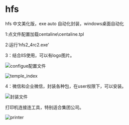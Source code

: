 # hfs
hfs  中文美化版，exe  auto   自动化封装，windows桌面自动化



1:点文件配置加载centaline\centaline.tpl

2:运行‘hfs2_4rc2.exe’

3：结合IIS使用，可以有logo图片。


![configue配置文件](https://github.com/user-attachments/assets/e95bf4f2-fef7-471e-830a-7ed59cf9f960)

![temple_index](https://github.com/user-attachments/assets/e1bc49dd-795f-44bf-9cf8-37c00f7b9503)


4：微信和企业微信，封装各种包，在user权限下，可以安装。


![封装文件](https://github.com/user-attachments/assets/4b243072-1e39-4e15-b236-1c55fee6ea4f)


打印机连接连工具，特别适合集团公司。

![printer](https://github.com/user-attachments/assets/6865c826-58cf-4edd-93c0-e64e88c55b41)
